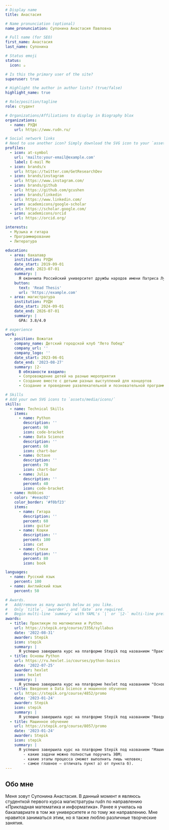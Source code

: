 ```yaml
---
# Display name
title: Анастасия

# Name pronunciation (optional)
name_pronunciation: Супонина Анастасия Павловна

# Full name (for SEO)
first_name: Анастасия
last_name: Супонина

# Status emoji
status:
  icon: ☕️

# Is this the primary user of the site?
superuser: true

# Highlight the author in author lists? (true/false)
highlight_name: true

# Role/position/tagline
role: студент

# Organizations/Affiliations to display in Biography blox
organizations:
  - name: РУДН
    url: https://www.rudn.ru/

# Social network links
# Need to use another icon? Simply download the SVG icon to your `assets/media/icons/` folder.
profiles:
  - icon: at-symbol
    url: 'mailto:your-email@example.com'
    label: E-mail Me
  - icon: brands/x
    url: https://twitter.com/GetResearchDev
  - icon: brands/instagram
    url: https://www.instagram.com/
  - icon: brands/github
    url: https://github.com/gcushen
  - icon: brands/linkedin
    url: https://www.linkedin.com/
  - icon: academicons/google-scholar
    url: https://scholar.google.com/
  - icon: academicons/orcid
    url: https://orcid.org/

interests:
  - Музыка и гитара
  - Программирование 
  - Литература

education:
  - area: бакалавр
    institution: РУДН
    date_start: 2019-09-01
    date_end: 2023-07-01
    summary: |
      Я окончила Российский университет дружбы народов имени Патриса Лумумбы со степенью бакалавра по специальности «Прикладная математика и информатика».
    button:
      text: 'Read Thesis'
      url: 'https://example.com'
  - area: магистратура
    institution: РУДН
    date_start: 2024-09-01
    date_end: 2026-07-01
    summary: |
      GPA: 3.8/4.0

# experience
work:
  - position: Вожатая
    company_name: Детский городской клуб "Лето Побед"
    company_url: ''
    company_logo: ''
    date_start: 2023-06-01
    date_end: '2023-08-27'
    summary: |2-
      В обязаности входило:
      - Сопровождение детей на разные мероприятия
      - Создание вместе с детьми разных выступлений для концертов
      - Создание и проведение развлекательной и позновательной программы

# Skills
# Add your own SVG icons to `assets/media/icons/`
skills:
  - name: Technical Skills
    items:
      - name: Python
        description: ''
        percent: 90
        icon: code-bracket
      - name: Data Science
        description: ''
        percent: 60
        icon: chart-bar
      - name: Octave
        description: ''
        percent: 70
        icon: chart-bar
      - name: Julia
        description: ''
        percent: 40
        icon: code-bracket
  - name: Hobbies
    color: '#eeac02'
    color_border: '#f0bf23'
    items:
      - name: Гитара
        description: ''
        percent: 60
        icon: guitar
      - name: Кошки
        description: ''
        percent: 100
        icon: cat
      - name: Стихи
        description: ''
        percent: 80
        icon: book

languages:
  - name: Русский язык
    percent: 100
  - name: Английский язык
    percent: 50

# Awards.
#   Add/remove as many awards below as you like.
#   Only `title`, `awarder`, and `date` are required.
#   Begin multi-line `summary` with YAML's `|` or `|2-` multi-line prefix and indent 2 spaces below.
awards:
  - title: Практикум по математике и Python
    url: https://stepik.org/course/3356/syllabus
    date: '2022-08-31'
    awarder: Stepik
    icon: stepik
    summary: |
      Я успешно завершила курс на платформе Stepik под названием "Практикум по математике и Python", в котором ознакомилась с основными возможностями языка программирования python. Изучила типы, основные циклы и функции, а также библиотеки, такие как numpy.
  - title: Основы Python
    url: https://ru.hexlet.io/courses/python-basics
    date: '2022-07-25'
    awarder: hexlet
    icon: hexlet
    summary: |
      Я успешно завершила курс на платформе hexlet под названием "Основы Python", в котором изучила базовые основы языка программирования Python.
  - title: Введение в Data Science и машинное обучение
    url: https://stepik.org/course/4852/promo
    date: '2023-01-24'
    awarder: Stepik
    icon: stepik
    summary: |
      Я успешно завершила курс на платформе Stepik под названием "Введение в Data Science и машинное обучение", в изучила библиотеки для анализа данных, используя язык программирования Python — Pandas и Scikit-learn.
  - title: Машинное обучение
    url: https://stepik.org/course/8057/promo
    date: '2023-01-24'
    awarder: Stepik
    icon: stepik
    summary: |
      Я успешно завершила курс на платформе Stepik под названием "Машинное обучение", в котором научилась обрабатывать большие объемы данных и извлекать из них скрытые закономерности. А также узнала:
        - какие задачи можно полностью поручить ЭВМ;
        - какие этапы процесса сможет выполнить лишь человек;
        - самое главное – отличать пункт а) от пункта б).
---
```


## Обо мне

Меня зовут Супонина Анастасия. В данный момент я являюсь студенткой первого курса магистратуры rudn по направлению «Прикладная математика и информатика». Ранее я училась на бакалавриате в том же университете и по тому же направлению. Мне нравится заниматься этим, но я также люблю различные творческие занятия.
